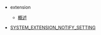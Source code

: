 * extension
  * [概述](client/extension/extension#概述)

* [SYSTEM_EXTENSION_NOTIFY_SETTING](client/extension/declient/system_extension_notify_setting#system_extension_notify_setting)
